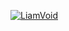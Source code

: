 <a href="https://github.com/LiamVoooid"><img src="https://readme-typing-svg.demolab.com?font=Source+Code+Pro&pause=5000&color=59A6FF&center=true&vCenter=true&width=500&lines=Do%20you%20like%20coffee?" alt="LiamVoid" /></a>
